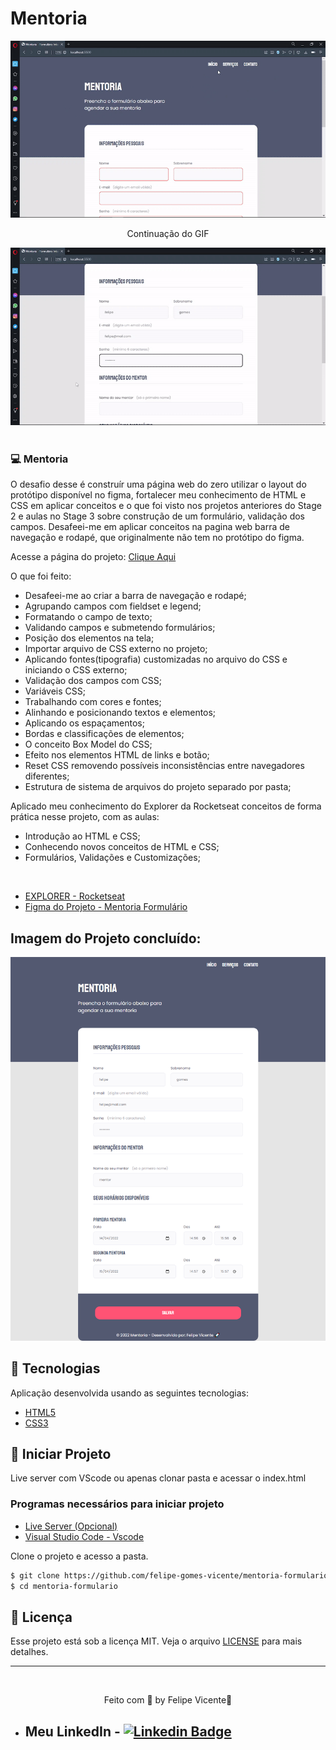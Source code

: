 # Mentoria

<div align="center">
    <img alt="Gif do projeto concluído Mentoria" title="gif" src="./assets/mentoria-first.gif" />
    <br />
    <p>Continuação do GIF</p>
    <img alt="Gif do projeto concluído Mentoria" title="gif" src="./assets/mentoria-second.gif" />
</div>

<br />

### 💻 Mentoria 

O desafio desse é construír uma página web do zero utilizar o layout do protótipo 
disponível no figma, fortalecer meu conhecimento de HTML e CSS em aplicar conceitos 
e o que foi visto nos projetos anteriores do Stage 2 e aulas no Stage 3 sobre construção de um formulário, validação dos campos. 
Desafeei-me em aplicar conceitos na pagina web barra de navegação e rodapé, que originalmente não tem no protótipo do figma.

Acesse a página do projeto: [Clique Aqui](https://felipe-gomes-vicente.github.io/mentoria-formulario/)

O que foi feito:

- Desafeei-me ao criar a barra de navegação e rodapé;
- Agrupando campos com fieldset e legend;
- Formatando o campo de texto;
- Validando campos e submetendo formulários;
- Posição dos elementos na tela;
- Importar arquivo de CSS externo no projeto;
- Aplicando fontes(tipografia) customizadas no arquivo do CSS e iniciando o CSS externo;
- Validação dos campos com CSS;
- Variáveis CSS;
- Trabalhando com cores e fontes;
- Alinhando e posicionando textos e elementos;
- Aplicando os espaçamentos;
- Bordas e classificações de elementos;
- O conceito Box Model do CSS;
- Efeito nos elementos HTML de links e botão;
- Reset CSS removendo possíveis inconsistências entre navegadores diferentes;
- Estrutura de sistema de arquivos do projeto separado por pasta;


Aplicado meu conhecimento do Explorer da Rocketseat conceitos de forma prática nesse projeto, com as aulas:

- Introdução ao HTML e CSS;
- Conhecendo novos conceitos de HTML e CSS;
- Formulários, Validações e Customizações;
  
<br />

- [EXPLORER - Rocketseat](https://www.rocketseat.com.br/explorer)
- [Figma do Projeto - Mentoria Formulário](https://www.figma.com/file/Nws1KWB7DyXBw8L6wXb9mp?node-id=0:1)

## Imagem do Projeto concluído:
 <img alt="Print do projeto Mentoria" title=" Landing page" src="./assets/mentoria.png" />


## 🧪 Tecnologias

Aplicação desenvolvida usando as seguintes tecnologias:

- [HTML5](https://www.w3schools.com/html/default.asp)
- [CSS3](https://www.w3schools.com/css/default.asp)

## 🚀 Iniciar Projeto

Live server com VScode ou apenas clonar pasta e acessar o index.html

### Programas necessários para iniciar projeto

- [Live Server (Opcional)](https://marketplace.visualstudio.com/items?itemName=ritwickdey.LiveServer)
- [Visual Studio Code - Vscode](https://code.visualstudio.com/)

Clone o projeto e acesso a pasta.

```bash
$ git clone https://github.com/felipe-gomes-vicente/mentoria-formulario.git
$ cd mentoria-formulario
```

## 📝 Licença

Esse projeto está sob a licença MIT. Veja o arquivo [LICENSE](LICENSE.md) para mais detalhes.

---

&nbsp;

<p align="center">Feito com 💜 by Felipe Vicente👋</p>

- ## Meu LinkedIn - [![Linkedin Badge](https://img.shields.io/badge/-FelipeVicente-blue?style=flat-square&logo=Linkedin&logoColor=white&link=https://www.linkedin.com/in/felipe-gomes-vicente/)](https://www.linkedin.com/in/felipe-gomes-vicente/)
